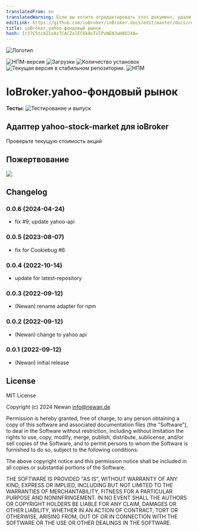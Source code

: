 ```yaml
---
translatedFrom: en
translatedWarning: Если вы хотите отредактировать этот документ, удалите поле «translatedFrom», в противном случае этот документ будет снова автоматически переведен
editLink: https://github.com/ioBroker/ioBroker.docs/edit/master/docs/ru/adapterref/iobroker.yahoo-stock-market/README.md
title: ioBroker.yahoo-фондовый рынок
hash: Ir37C5tcmZ1eAz7CACZalECQkAxTulPvNENJwH8OJ4A=
---
```

![Логотип](../../../en/adapterref/iobroker.yahoo-stock-market/admin/yahoo-stock-market.png)

![НПМ-версия](https://img.shields.io/npm/v/iobroker.yahoo-stock-market.svg)
![Загрузки](https://img.shields.io/npm/dm/iobroker.yahoo-stock-market.svg)
![Количество установок](https://iobroker.live/badges/yahoo-stock-market-installed.svg)
![Текущая версия в стабильном репозитории.](https://iobroker.live/badges/yahoo-stock-market-stable.svg)
![НПМ](https://nodei.co/npm/iobroker.yahoo-stock-market.png?downloads=true)

# IoBroker.yahoo-фондовый рынок
**Тесты:** ![Тестирование и выпуск](https://github.com/Newan/ioBroker.yahoo-stock-market/workflows/Test%20and%20Release/badge.svg)

## Адаптер yahoo-stock-market для ioBroker
Проверьте текущую стоимость акций

## Пожертвование
[![](https://www.paypalobjects.com/de_DE/DE/i/btn/btn_donateCC_LG.gif)](https://www.paypal.com/cgi-bin/webscr?cmd=_s-xclick&hosted_button_id=L55UBQJKJEUJL)

## Changelog
<!--
    Placeholder for the next version (at the beginning of the line):
    ### **WORK IN PROGRESS**
-->
### 0.0.6 (2024-04-24)
* fix #9, update yahoo-api

### 0.0.5 (2023-08-07)
* fix for Cookiebug #6

### 0.0.4 (2022-10-14)
* update for latest-repository

### 0.0.3 (2022-09-12)
* (Newan) rename adapter for npm

### 0.0.2 (2022-09-12)
* (Newan) change to yahoo api

### 0.0.1 (2022-09-12)
* (Newan) initial release

## License
MIT License

Copyright (c) 2024 Newan <info@newan.de>

Permission is hereby granted, free of charge, to any person obtaining a copy
of this software and associated documentation files (the "Software"), to deal
in the Software without restriction, including without limitation the rights
to use, copy, modify, merge, publish, distribute, sublicense, and/or sell
copies of the Software, and to permit persons to whom the Software is
furnished to do so, subject to the following conditions:

The above copyright notice and this permission notice shall be included in all
copies or substantial portions of the Software.

THE SOFTWARE IS PROVIDED "AS IS", WITHOUT WARRANTY OF ANY KIND, EXPRESS OR
IMPLIED, INCLUDING BUT NOT LIMITED TO THE WARRANTIES OF MERCHANTABILITY,
FITNESS FOR A PARTICULAR PURPOSE AND NONINFRINGEMENT. IN NO EVENT SHALL THE
AUTHORS OR COPYRIGHT HOLDERS BE LIABLE FOR ANY CLAIM, DAMAGES OR OTHER
LIABILITY, WHETHER IN AN ACTION OF CONTRACT, TORT OR OTHERWISE, ARISING FROM,
OUT OF OR IN CONNECTION WITH THE SOFTWARE OR THE USE OR OTHER DEALINGS IN THE
SOFTWARE.

